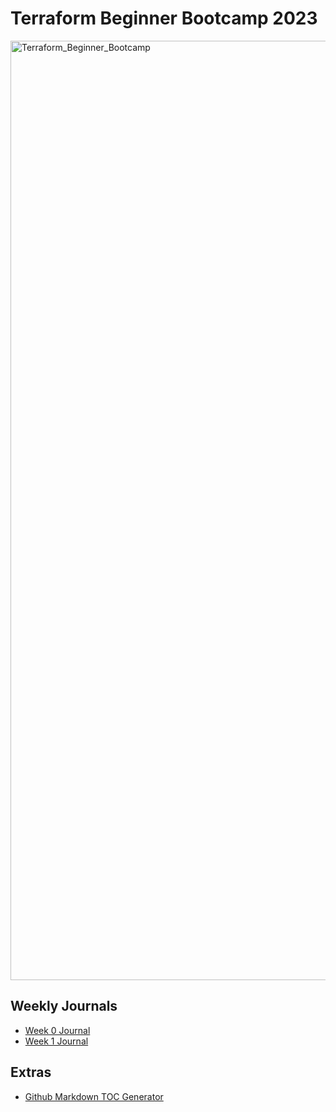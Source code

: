 # Terraform Beginner Bootcamp 2023

<img width="1503" alt="Terraform_Beginner_Bootcamp" src="https://github.com/code-culturalist/terraform-beginner-bootcamp-2023/assets/144938614/9304ba71-ac30-4271-a044-41867565667e">

## Weekly Journals
- [Week 0 Journal](journal/week0.md)
- [Week 1 Journal](journal/week1.md)

## Extras
- [Github Markdown TOC Generator](https://ecotrust-canada.github.io/markdown-toc/)
